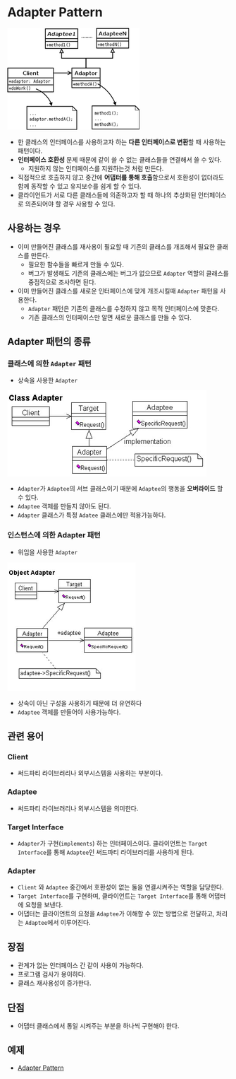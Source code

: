 # Adapter Pattern

![Adapter](Adapter.png)

- 한 클래스의 인터페이스를 사용하고자 하는 **다른 인터페이스로 변환**할 때 사용하는 패턴이다.
- **인터페이스 호환성** 문제 때문에 같이 쓸 수 없는 클래스들을 연결해서 쓸 수 있다.
  - 지원하지 않는 인터페이스를 지원하는것 처럼 만든다.
- 직접적으로 호출하지 않고 중간에 **어댑터를 통해 호출**함으로서 호환성이 없더라도 함께 동작할 수 있고 유지보수를 쉽게 할 수 있다.
- 클라이언트가 서로 다른 클래스들에 의존하고자 할 때 하나의 추상화된 인터페이스로 의존되어야 할 경우 사용할 수 있다.

## 사용하는 경우
- 이미 만들어진 클래스를 재사용이 필요할 때 기존의 클래스를 개조해서 필요한 클래스를 만든다.
    - 필요한 함수들을 빠르게 만들 수 있다.
    - 버그가 발생해도 기존의 클래스에는 버그가 없으므로 `Adapter` 역할의 클래스를 중점적으로 조사하면 된다.
- 이미 만들어진 클래스를 새로운 인터페이스에 맞게 개조시킬때 `Adapter` 패턴을 사용한다.
    - `Adapter` 패턴은 기존의 클래스를 수정하지 않고 목적 인터페이스에 맞춘다.
    - 기존 클래스의 인터페이스만 알면 새로운 클래스를 만들 수 있다.

## Adapter 패턴의 종류
### 클래스에 의한 `Adapter` 패턴

- 상속을 사용한 `Adapter`

![ClassAdapter](ClassAdapter.png)

- `Adapter`가 `Adaptee`의 서브 클래스이기 때문에 `Adaptee`의 행동을 **오버라이드** 할 수 있다.
- `Adaptee` 객체를 만들지 않아도 된다. 
- `Adapter` 클래스가 특정 `Adatee` 클래스에만 적용가능하다.

### 인스턴스에 의한 Adapter 패턴

- 위임을 사용한 `Adapter`

![ObjectAdapter](ObjectAdapter.png)

- 상속이 아닌 구성을 사용하기 때문에 더 유연하다 
- `Adaptee` 객체를 만들어야 사용가능하다.

## 관련 용어
### Client
- 써드파티 라이브러리나 외부시스템을 사용하는 부분이다.

### Adaptee
- 써드파티 라이브러리나 외부시스템을 의미한다.

### Target Interface
- `Adapter`가 구현(`implements`) 하는 인터페이스이다. 클라이언트는 `Target Interface`를 통해 `Adaptee`인 써드파티 라이브러리를 사용하게 된다.

### Adapter
- `Client` 와 `Adaptee` 중간에서 호환성이 없는 둘을 연결시켜주는 역할을 담당한다.
- `Target Interface`를 구현하며, 클라이언트는 `Target Interface`를 통해 어댑터에 요청을 보낸다.
- 어댑터는 클라이언트의 요청을 `Adaptee`가 이해할 수 있는 방법으로 전달하고, 처리는 `Adaptee`에서 이루어진다.

## 장점
- 관계가 없는 인터페이스 간 같이 사용이 가능하다.
- 프로그램 검사가 용이하다.
- 클래스 재사용성이 증가한다.

## 단점
- 어댑터 클래스에서 통일 시켜주는 부분을 하나씩 구현해야 한다.

## 예제
- [Adapter Pattern](/StructuralPattern/Adapter/Adapter.cpp)